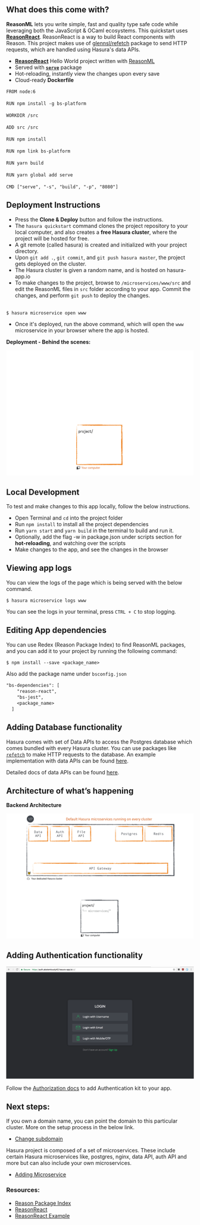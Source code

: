 ## What does this come with?

**ReasonML** lets you write simple, fast and quality type safe code while leveraging both the JavaScript & OCaml ecosystems. This quickstart uses [**ReasonReact**](https://reasonml.github.io/reason-react/).
ReasonReact is a way to build React components with Reason. This project makes use of [glennsl/refetch](https://redex.github.io/packages/unpublished/glennsl/refetch) package to send HTTP requests, which are handled using Hasura's data APIs.

* [**ReasonReact**](https://reasonml.github.io/reason-react/) Hello World project written with [ReasonML](http://reasonml.github.io)
* Served with [**`serve`**](https://www.npmjs.com/package/serve) package
* Hot-reloading, instantly view the changes upon every save
* Cloud-ready **Dockerfile**

```
FROM node:6

RUN npm install -g bs-platform

WORKDIR /src

ADD src /src

RUN npm install

RUN npm link bs-platform

RUN yarn build

RUN yarn global add serve

CMD ["serve", "-s", "build", "-p", "8080"]
``` 

## Deployment Instructions

* Press the **Clone & Deploy** button and follow the instructions.
* The `hasura quickstart` command clones the project repository to your local computer, and also creates a **free Hasura cluster**, where the project will be hosted for free.
* A git remote (called hasura) is created and initialized with your project directory.
* Upon `git add .`, `git commit`, and `git push hasura master`, the project gets deployed on the cluster.
* The Hasura cluster is given a random name, and is hosted on hasura-app.io
* To make changes to the project, browse to `/microservices/www/src` and edit the ReasonML files in `src` folder according to your app. Commit the changes, and perform `git push` to deploy the changes.

``` shell

$ hasura microservice open www
```

* Once it's deployed, run the above command, which will open the `www` microservice in your browser where the app is hosted.

**Deployment - Behind the scenes:**

![Deployment](https://raw.githubusercontent.com/anirudhmurali/ReasonReact-Todo/master/deploy.gif)

## Local Development

To test and make changes to this app locally, follow the below instructions.
* Open Terminal and `cd` into the project folder
* Run `npm install` to install all the project dependencies
* Run `yarn start` and `yarn build` in the terminal to build and run it.
* Optionally, add the flag -w in package.json under scripts section for **hot-reloading**, and watching over the scripts
* Make changes to the app, and see the changes in the browser

## Viewing app logs

You can view the logs of the page which is being served with the below command.

``` shell
$ hasura microservice logs www
```
You can see the logs in your terminal, press `CTRL + C` to stop logging.

## Editing App dependencies

You can use Redex (Reason Package Index) to find ReasonML packages, and you can add it to your project by running the following command:
``` shell
$ npm install --save <package_name>
```
Also add the package name under `bsconfig.json`
```
"bs-dependencies": [
    "reason-react",
    "bs-jest",
    <package_name>
  ]
```

## Adding Database functionality

Hasura comes with set of Data APIs to access the Postgres database which comes bundled with every Hasura cluster. You can use packages like [`refetch`](https://redex.github.io/packages/unpublished/glennsl/refetch) to make HTTP requests to the database. An example implementation with data APIs can be found [here](https://hasura.io/hub/project/anirudhm/reasonml-react-todo).

Detailed docs of data APIs can be found [here](https://docs.hasura.io/0.15/manual/data/index.html).

## Architecture of what’s happening

**Backend Architecture**

![BaaS](https://raw.githubusercontent.com/anirudhmurali/ReasonReact-Todo/master/baas.gif)

## Adding Authentication functionality

![Auth UI](https://raw.githubusercontent.com/anirudhmurali/ReasonReact-Todo/master/ReasonReactAuth.png)

Follow the [Authorization docs](https://docs.hasura.io/0.15/manual/users/uikit.html) to add Authentication kit to your app.

## Next steps:

If you own a domain name, you can point the domain to this particular cluster. More on the setup process in the below link.

* [Change subdomain](https://docs.hasura.io/0.15/manual/gateway/index.html#custom-domains)

Hasura project is composed of a set of microservices. These include certain Hasura microservices like, postgres, nginx, data API, auth API and more but can also include your own microservices.

* [Adding Microservice](https://docs.hasura.io/0.15/manual/custom-microservices/index.html)

### Resources:

* [Reason Package Index](https://redex.github.io/)
* [ReasonReact](https://reasonml.github.io/reason-react/)
* [ReasonReact Example](https://github.com/jaredly/a-reason-react-tutorial)